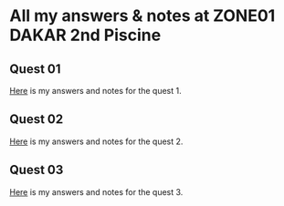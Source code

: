 #   All my answers & notes at ZONE01 DAKAR 2nd Piscine

##  Quest 01
[Here](docs/quest01.md) is my answers and notes for the quest 1.

##  Quest 02
[Here](docs/quest02.md) is my answers and notes for the quest 2.

##  Quest 03
[Here](docs/quest03.md) is my answers and notes for the quest 3.
